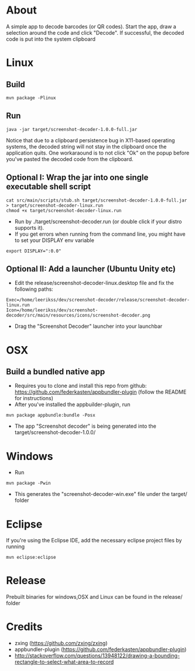 # About
A simple app to decode barcodes (or QR codes). 
Start the app, draw a selection around the code and click "Decode".
If successful, the decoded code is put into the system clipboard

# Linux
## Build
```
mvn package -Plinux
```

## Run
```
java -jar target/screenshot-decoder-1.0.0-full.jar
```
Notice that due to a clipboard persistence bug in X11-based operating systems, the decoded string
will not stay in the clipboard once the application quits. One workaraound is to not click "Ok"
on the popup before you've pasted the decoded code from the clipboard.

## Optional I: Wrap the jar into one single executable shell script
```
cat src/main/scripts/stub.sh target/screenshot-decoder-1.0.0-full.jar > target/screenshot-decoder-linux.run
chmod +x target/screenshot-decoder-linux.run
```
- Run by ./target/screenshot-decoder.run (or double click if your distro supports it). 
- If you get errors when running from the command line, you might have to set your DISPLAY env variable
```
export DISPLAY=":0.0"
```
## Optional II: Add a launcher (Ubuntu Unity etc)
- Edit the release/screenshot-decoder-linux.desktop file and fix the following paths:
```
Exec=/home/leerikss/dev/screenshot-decoder/release/screenshot-decoder-linux.run
Icon=/home/leerikss/dev/screenshot-decoder/src/main/resources/icons/screenshot-decoder.png
```
- Drag the "Screenshot Decoder" launcher into your launchbar

# OSX
## Build a bundled native app
- Requires you to clone and install this repo from github: https://github.com/federkasten/appbundler-plugin (follow the README for instructions)
- After you've installed the appbuilder-plugin, run
```
mvn package appbundle:bundle -Posx
```
- The app "Screenshot decoder" is being generated into the target/screenshot-decoder-1.0.0/

# Windows
- Run
```
mvn package -Pwin
```
- This generates the "screenshot-decoder-win.exe" file under the target/ folder

# Eclipse
If you're using the Eclipse IDE, add the necessary eclipse project files by running
```
mvn eclipse:eclipse
```

# Release
Prebuilt binaries for windows,OSX and Linux can be found in the release/ folder

# Credits
- zxing (https://github.com/zxing/zxing)
- appbundler-plugin (https://github.com/federkasten/appbundler-plugin)
- http://stackoverflow.com/questions/13948122/drawing-a-bounding-rectangle-to-select-what-area-to-record